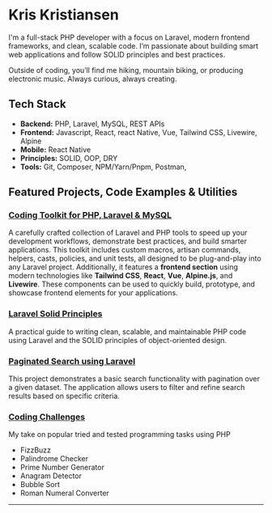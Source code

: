 # Kris Kristiansen

I'm a full-stack PHP developer with a focus on Laravel, modern frontend frameworks, and clean, scalable code. I’m passionate about building smart web applications and follow SOLID principles and best practices.

Outside of coding, you’ll find me hiking, mountain biking, or producing electronic music. Always curious, always creating.

## Tech Stack

- **Backend:** PHP, Laravel, MySQL, REST APIs
- **Frontend:** Javascript, React, react Native, Vue, Tailwind CSS, Livewire, Alpine
- **Mobile:** React Native
- **Principles:** SOLID, OOP, DRY
- **Tools:** Git, Composer, NPM/Yarn/Pnpm, Postman, 

## Featured Projects, Code Examples & Utilities

### [Coding Toolkit for PHP, Laravel & MySQL](https://github.com/bump909/coding-toolkit)

A carefully crafted collection of Laravel and PHP tools to speed up your development workflows, demonstrate best practices, and build smarter applications.
This toolkit includes custom macros, artisan commands, helpers, casts, policies, and unit tests, all designed to be plug-and-play into any Laravel project.
Additionally, it features a **frontend section** using modern technologies like **Tailwind CSS**, **React**, **Vue**, **Alpine.js**, and **Livewire**. These components can be used to quickly build, prototype, and showcase frontend elements for your applications.

### [Laravel Solid Principles](https://github.com/bump909/laravel-solid-principles)

A practical guide to writing clean, scalable, and maintainable PHP code using Laravel and the SOLID principles of object-oriented design.

### [Paginated Search using Laravel](https://github.com/bump909/property-search)

This project demonstrates a basic search functionality with pagination over a given dataset. The application allows users to filter and refine search results based on specific criteria.

### [Coding Challenges](https://github.com/bump909/coding-challenges)

My take on popular tried and tested programming tasks using PHP

- FizzBuzz
- Palindrome Checker
- Prime Number Generator
- Anagram Detector
- Bubble Sort
- Roman Numeral Converter

---
